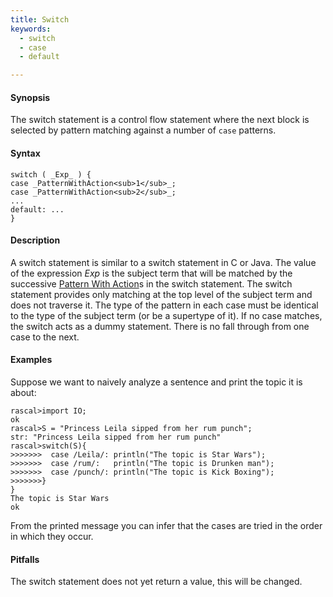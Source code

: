 ```yaml
---
title: Switch
keywords:
  - switch
  - case
  - default

---
```


#### Synopsis

The switch statement is a control flow statement
where the next block is selected by pattern matching
against a number of `case` patterns. 

#### Syntax

```rascal
switch ( _Exp_ ) {
case _PatternWithAction<sub>1</sub>_;
case _PatternWithAction<sub>2</sub>_;
...
default: ...
}
```

#### Description

A switch statement is similar to a switch statement in C or Java.
The value of the expression _Exp_ is the subject term that will be matched by the successive 
[Pattern With Action](../../../Rascal/Expressions/Visit/PatternWithAction)s in the switch statement. The switch statement provides only matching at the top level of 
the subject term and does not traverse it. The type of the pattern in each case must be identical to the type of 
the subject term (or be a supertype of it). If no case matches, the switch acts as a dummy statement.
There is no fall through from one case to the next.

#### Examples

Suppose we want to naively analyze a sentence and print the topic it is about:

```rascal-shell
rascal>import IO;
ok
rascal>S = "Princess Leila sipped from her rum punch";
str: "Princess Leila sipped from her rum punch"
rascal>switch(S){
>>>>>>>  case /Leila/: println("The topic is Star Wars");
>>>>>>>  case /rum/:   println("The topic is Drunken man");
>>>>>>>  case /punch/: println("The topic is Kick Boxing");
>>>>>>>}
}
The topic is Star Wars
ok
```
From the printed message you can infer that the cases are tried in the order in which they occur.

#### Pitfalls

The switch statement does not yet return a value, this will be changed.


